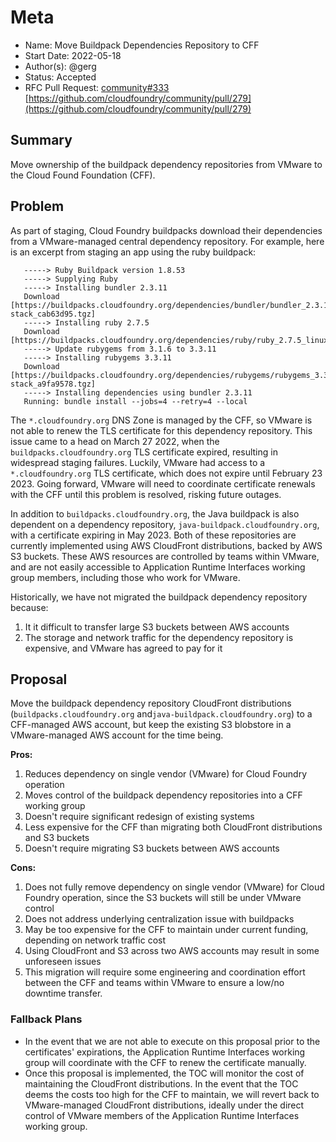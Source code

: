 # Meta
[meta]: #meta
- Name: Move Buildpack Dependencies Repository to CFF
- Start Date: 2022-05-18
- Author(s): @gerg
- Status: Accepted
- RFC Pull Request: [community#333](https://github.com/cloudfoundry/community/pull/333)
  [https://github.com/cloudfoundry/community/pull/279](https://github.com/cloudfoundry/community/pull/279)


## Summary

Move ownership of the buildpack dependency repositories from VMware to the Cloud
Found Foundation (CFF).

## Problem

As part of staging, Cloud Foundry buildpacks download their dependencies from a
VMware-managed central dependency repository. For example, here is an excerpt
from staging an app using the ruby buildpack:
```
   -----> Ruby Buildpack version 1.8.53
   -----> Supplying Ruby
   -----> Installing bundler 2.3.11
   Download [https://buildpacks.cloudfoundry.org/dependencies/bundler/bundler_2.3.11_linux_noarch_any-stack_cab63d95.tgz]
   -----> Installing ruby 2.7.5
   Download [https://buildpacks.cloudfoundry.org/dependencies/ruby/ruby_2.7.5_linux_x64_cflinuxfs3_2c25fe7d.tgz]
   -----> Update rubygems from 3.1.6 to 3.3.11
   -----> Installing rubygems 3.3.11
   Download [https://buildpacks.cloudfoundry.org/dependencies/rubygems/rubygems_3.3.11_linux_noarch_any-stack_a9fa9578.tgz]
   -----> Installing dependencies using bundler 2.3.11
   Running: bundle install --jobs=4 --retry=4 --local
```

The `*.cloudfoundry.org` DNS Zone is managed by the CFF, so VMware is not able to
renew the TLS certificate for this dependency
repository. This issue came to a head on March 27 2022, when the
`buildpacks.cloudfoundry.org` TLS certificate expired, resulting in widespread
staging failures. Luckily, VMware had access to a `*.cloudfoundry.org` TLS
certificate, which does not expire until February 23 2023. Going forward, VMware
will need to coordinate certificate renewals with the CFF until this problem is
resolved, risking future outages.

In addition to `buildpacks.cloudfoundry.org`, the Java buildpack is also
dependent on a dependency repository, `java-buildpack.cloudfoundry.org`, with a
certificate expiring in May 2023. Both of these repositories are currently
implemented using AWS CloudFront distributions, backed by AWS S3 buckets. These
AWS resources are controlled by teams within VMware, and are not easily
accessible to Application Runtime Interfaces working group members, including
those who work for VMware.

Historically, we have not migrated the buildpack dependency repository because:
1. It it difficult to transfer large S3 buckets between AWS accounts
1. The storage and network traffic for the dependency repository is expensive,
   and VMware has agreed to pay for it


## Proposal

Move the buildpack dependency repository CloudFront distributions
(`buildpacks.cloudfoundry.org` and`java-buildpack.cloudfoundry.org`) to a
CFF-managed AWS account, but keep the existing S3 blobstore in a VMware-managed
AWS account for the time being.

**Pros:**
1. Reduces dependency on single vendor (VMware) for Cloud Foundry operation
1. Moves control of the buildpack dependency repositories into a CFF working group
1. Doesn't require significant redesign of existing systems
1. Less expensive for the CFF than migrating both CloudFront distributions and S3 buckets
1. Doesn't require migrating S3 buckets between AWS accounts

**Cons:**
1. Does not fully remove dependency on single vendor (VMware) for Cloud Foundry
   operation, since the S3 buckets will still be under VMware control
1. Does not address underlying centralization issue with buildpacks
1. May be too expensive for the CFF to maintain under current funding, depending
   on network traffic cost
1. Using CloudFront and S3 across two AWS accounts may result in some unforeseen
   issues
1. This migration will require some engineering and coordination effort between
   the CFF and teams within VMware to ensure a low/no downtime transfer.

### Fallback Plans

- In the event that we are not able to execute on this proposal prior to the
  certificates' expirations, the Application Runtime Interfaces
  working group will coordinate with the CFF to renew the certificate manually.
- Once this proposal is implemented, the TOC will monitor the cost of maintaining
  the CloudFront distributions. In the event that the TOC deems the costs too
  high for the CFF to maintain, we will revert back to VMware-managed CloudFront
  distributions, ideally under the direct control of VMware members of the
  Application Runtime Interfaces working group.
